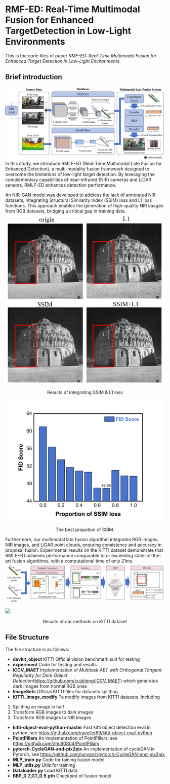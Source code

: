 # RMF-ED: Real-Time Multimodal Fusion for Enhanced TargetDetection in Low-Light Environments

This is the code files of paper *RMF-ED: Real-Time Multimodal Fusion for Enhanced Target
Detection in Low-Light Environments.*

## Brief introduction

![](./imgs/fig1.png)
In this study, we introduce RMLF-ED (Real-Time Multimodal Late Fusion for Enhanced Detection), a multi-modality fusion framework designed to overcome the limitations of low-light target detection. By leveraging the complementary capabilities of near-infrared (NIR) cameras and LiDAR sensors, RMLF-ED enhances detection performance.

An NIR-GAN model was developed to address the lack of annotated NIR datasets, integrating Structural Similarity Index (SSIM) loss and L1 loss functions. This approach enables the generation of high-quality NIR images from RGB datasets, bridging a critical gap in training data.
![](./imgs/fig6.png)
<center>Results of integrating SSIM & L1 loss</center>

![](./imgs/fig5.png)
<center>The best propotion of SSIM.</center>

Furthermore, our multimodal late fusion algorithm integrates RGB images, NIR images, and LiDAR point clouds, ensuring consistency and accuracy in proposal fusion. Experimental results on the KITTI dataset demonstrate that RMLF-ED achieves performance comparable to or exceeding state-of-the-art fusion algorithms, with a computational time of only 21ms.
![](./imgs/fig4.png)

![](./imgs/fig8.png)
<center>Results of our methods on KITTI dataset</center>

## File Structure

The file structure is as follows:

- **devkit_object**
KITTI Official vision benchmark suit for testing
- **experiment**
Code for testing and results
- **ICCV_MAET**
Implementation of *Multitask AET with Orthogonal Tangent Regularity for Dark Object Detection*(<https://github.com/cuiziteng/ICCV_MAET>) which generates dark images from normal RGB ones
- **ImageSets**
Official KITTI files for datasets splitting
- **KITTI_image_modify**
To modify images from KITTI datasets. Including
 1. Splitting an image in half
 1. Transform RGB images to dark images
 1. Transform RGB images to NIR images
- **kitti-object-eval-python-master**
Fast kitti object detection eval in python, see <https://github.com/traveller59/kitti-object-eval-python>
- **PointPillars**
An implementation of PointPillars, see <https://github.com/zhulf0804/PointPillars>
- **pytorch-CycleGAN-and-pix2pix**
An implementation of cycleGAN in Pytorch, see <https://github.com/junyanz/pytorch-CycleGAN-and-pix2pix>
- **MLP_train.py**
Code for taining fusion model
- **MLP_utils.py**
Utils for training
- **Dataloader.py**
Load KITTI data
- **BBP_0.7_GT_0.5.pth**
Checkpint of fusion model
